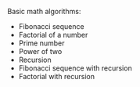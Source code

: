 Basic math algorithms:

- Fibonacci sequence
- Factorial of a number
- Prime number
- Power of two
- Recursion
- Fibonacci sequence with recursion
- Factorial with recursion
